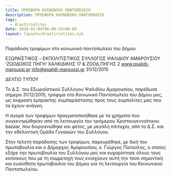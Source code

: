 ```yaml
---
title: ΠΡΟΣΦΟΡΑ ΚΟΙΝΩΝΙΚΟ ΠΑΝΤΟΠΩΛΕΙΟ
description: ΠΡΟΣΦΟΡΑ ΚΟΙΝΩΝΙΚΟ ΠΑΝΤΟΠΩΛΕΙΟ
tags:
  - drastiriotites
date: 2016-01-04T06:09:33+00:00
layout: layouts/drastiriotites.njk
---
```

Παράδοση τροφίμων στο κοινωνικό παντοπωλείο του Δήμου
<!-- excerpt -->
ΕΞΩΡΑΪΣΤΙΚΟΣ – EKΠΟΛΙΤΙΣΤΙΚΟΣ
 ΣΥΛΛΟΓΟΣ ΨΑΛΙΔΙΟΥ ΑΜΑΡΟΥΣΙΟΥ
‘ΖΩΟΔΟΧΟΣ ΠΗΓΗ’
ΧΑΛΚΙΔΙΚΗΣ 17 &amp; ΖΩΟΔ.ΠΗΓΗΣ 2
www.psalidi-maroussi.gr
info@psalidi-maroussi.gr
 31/12/2015


ΔΕΛΤΙΟ ΤΥΠΟΥ


Το Δ.Σ. του Εξωραϊστικού Συλλόγου Ψαλιδίου Αμαρουσίου, παρέδωσε σήμερα 31/12/2015, τρόφιμα στο Κοινωνικό Παντοπωλείο του Δήμου μας, ως έκφραση έμπρακτης συμπαράστασης προς τους συμπολίτες μας που τα έχουν ανάγκη.

Η αγορά των τροφίμων πραγματοποιήθηκε με τα χρήματα που συγκεντρώθηκαν από τη λειτουργία του τριήμερου Χριστουγεννιάτικου bazaar, που διοργανώθηκε και φέτος, με μεγάλη επιτυχία, από το Δ.Σ. και την εθελοντική Ομάδα Γυναικών του Συλλόγου.

Στην τελετή παράδοσης των τροφίμων, παρευρέθηκε, με δική του πρωτοβουλία και ο Δήμαρχος Αμαρουσίου, κ. Γιώργος Πατούλης, ο οποίος εξήρε την πρωτοβουλία του Συλλόγου μας και ευχαρίστησε όλους τους κατοίκους που με τη συμμετοχή τους ενισχύουν αυτή την τόσο σημαντική και ευαίσθητη πρωτοβουλία του Δήμου για τη λειτουργία του Κοινωνικού Παντοπωλείου.
